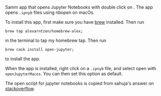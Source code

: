 Samm app that opens Jupyter Notebooks with double click on . The app opens `.ipnyb` files using nbopen on macOs.  

To install this app, first make sure you have [brew](https://brew.sh/index) installed. 
Then run 
``` 
brew tap alexarntzen/homebrew-alex;
``` 
in the terminal to tap my homebrew tap. Then run 
``` 
brew cask install open-jupyter;
``` 
to install the app. 


When the app is installed, right click on a `.ipnyb` file, and select open with `openJupyterMacos`. You can then set this option as default.


The open script for jupyter notebooks is copied from sahuja's answer on [stackoverflow](https://stackoverflow.com/questions/16158893/open-an-ipython-notebook-via-double-click-on-osx/46995543).
